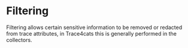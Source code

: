 # Filtering

Filtering allows certain sensitive information to be removed or redacted from trace attributes, in Trace4cats this is
generally performed in the collectors.